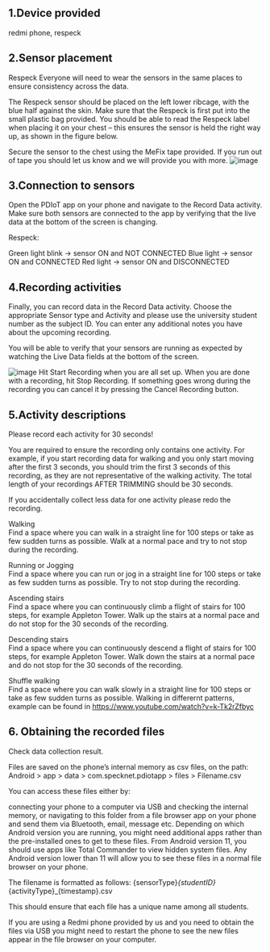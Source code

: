 ## 1.Device provided
redmi phone, respeck

## 2.Sensor placement

Respeck
Everyone will need to wear the sensors in the same places to ensure consistency across the data.

The Respeck sensor should be placed on the left lower ribcage, with the blue half against the skin. Make sure that the Respeck is first put into the small plastic bag provided. You should be able to read the Respeck label when placing it on your chest – this ensures the sensor is held the right way up, as shown in the figure below.

Secure the sensor to the chest using the MeFix tape provided. If you run out of tape you should let us know and we will provide you with more.
![image](https://user-images.githubusercontent.com/70093036/135271305-58338f79-314a-4d47-b594-b5fec103501f.png)

## 3.Connection to sensors
Open the PDIoT app on your phone and navigate to the Record Data activity. Make sure both sensors are connected to the app by verifying that the live data at the bottom of the screen is changing.

Respeck:

Green light blink -> sensor ON and NOT CONNECTED
Blue light -> sensor ON and CONNECTED
Red light -> sensor ON and DISCONNECTED
## 4.Recording activities
Finally, you can record data in the Record Data activity. Choose the appropriate Sensor type and Activity and please use the university student number as the subject ID. You can enter any additional notes you have about the upcoming recording.

You will be able to verify that your sensors are running as expected by watching the Live Data fields at the bottom of the screen.

![image](https://user-images.githubusercontent.com/70093036/135271653-8d20eecf-0321-4228-9571-465492bd304a.png)
Hit Start Recording when you are all set up. When you are done with a recording, hit Stop Recording. If something goes wrong during the recording you can cancel it by pressing the Cancel Recording button.



## 5.Activity descriptions


Please record each activity for 30 seconds!

You are required to ensure the recording only contains one activity. For example, if you start recording data for walking and you only start moving after the first 3 seconds, you should trim the first 3 seconds of this recording, as they are not representative of the walking activity. The total length of your recordings AFTER TRIMMING should be 30 seconds.

If you accidentally collect less data for one activity please redo the recording.


Walking<br>
Find a space where you can walk in a straight line for 100 steps or take as few sudden turns as possible. Walk at a normal pace and try to not stop during the recording.

Running or Jogging<br>
Find a space where you can run or jog in a straight line for 100 steps or take as few sudden turns as possible. Try to not stop during the recording.

Ascending stairs<br>
Find a space where you can continuously climb a flight of stairs for 100 steps, for example Appleton Tower. Walk up the stairs at a normal pace and do not stop for the 30 seconds of the recording.

Descending stairs<br>
Find a space where you can continuously descend a flight of stairs for 100 steps, for example Appleton Tower. Walk down the stairs at a normal pace and do not stop for the 30 seconds of the recording.

Shuffle walking <br>
Find a space where you can walk slowly in a straight line for 100 steps or take as few sudden turns as possible. Walking in differernt patterns, example can be found in https://www.youtube.com/watch?v=k-Tk2rZfbyc

## 6. Obtaining the recorded files

Check data collection result.

Files are saved on the phone’s internal memory as csv files, on the path: Android > app > data > com.specknet.pdiotapp > files > Filename.csv

You can access these files either by:

connecting your phone to a computer via USB and checking the internal memory, or
navigating to this folder from a file browser app on your phone and send them via Bluetooth, email, message etc.
Depending on which Android version you are running, you might need additional apps rather than the pre-installed ones to get to these files. From Android version 11, you should use apps like Total Commander to view hidden system files. Any Android version lower than 11 will allow you to see these files in a normal file browser on your phone.

The filename is formatted as follows: {sensorType}_{studentID}_{activityType}_{timestamp}.csv

This should ensure that each file has a unique name among all students.

If you are using a Redmi phone provided by us and you need to obtain the files via USB you might need to restart the phone to see the new files appear in the file browser on your computer.
